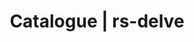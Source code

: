 ---
layout: dataset
title: Catalogue | rs-delve
data:
  topics:
    - timeline
  challenges:
    - rail
    - aloha
  resources:
    - type: cat
      url: 'https://github.com/rs-delve/covid19_datasets'
      format: git
  id: rs-delve
  sharing: public
  tags: 'Economy, Governments, Oxford'
  title: DELVE COVID-19 Dataset
  maintainer: Maria Ivanciu
  description: "Oxford Government Response Tracker\r\nACAPS #COVID19 Government Measures\r\nOur World in Data\r\nGoogle Mobility Report\r\nWorld Bank Data Bank\r\nHuman Mortality Database\r\nThe Economist excess mortality tracker\r\nEUROSTAT\r\nApple Maps Mobility Trends Reports\r\nUK Met Office\r\nSimplemaps\r\nInternational Organization for Standardization"

---